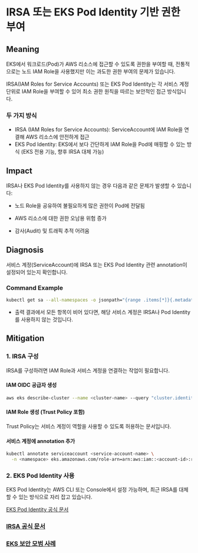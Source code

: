 
# **IRSA 또는 EKS Pod Identity 기반 권한 부여**

## **Meaning**
EKS에서 워크로드(Pod)가 AWS 리소스에 접근할 수 있도록 권한을 부여할 때, 전통적으로는 노드 IAM Role을 사용했지만 이는 과도한 권한 부여의 문제가 있습니다.

IRSA(IAM Roles for Service Accounts) 또는 EKS Pod Identity는 각 서비스 계정 단위로 IAM Role을 부여할 수 있어 최소 권한 원칙을 따르는 보안적인 접근 방식입니다.

### 두 가지 방식
- IRSA (IAM Roles for Service Accounts): ServiceAccount에 IAM Role을 연결해 AWS 리소스에 안전하게 접근
- EKS Pod Identity: EKS에서 보다 간단하게 IAM Role을 Pod에 매핑할 수 있는 방식 (EKS 전용 기능, 향후 IRSA 대체 가능)

## **Impact**
IRSA나 EKS Pod Identity를 사용하지 않는 경우 다음과 같은 문제가 발생할 수 있습니다:

- 노드 Role을 공유하여 불필요하게 많은 권한이 Pod에 전달됨

- AWS 리소스에 대한 권한 오남용 위험 증가

- 감사(Audit) 및 트래픽 추적 어려움


## **Diagnosis**
서비스 계정(ServiceAccount)에 IRSA 또는 EKS Pod Identity 관련 annotation이 설정되어 있는지 확인합니다.

### Command Example
```bash
kubectl get sa --all-namespaces -o jsonpath="{range .items[*]}{.metadata.namespace}{'\t'}{.metadata.name}{'\t'}{.metadata.annotations.eks\.amazonaws\.com/role-arn}{'\t'}{.metadata.annotations.eks\.amazonaws\.com/identity}{'\t'}{.metadata.annotations.eks\.amazonaws\.com/audience}{'\n'}{end}" | grep -v "kube-system"
```

- 출력 결과에서 모든 항목이 비어 있다면, 해당 서비스 계정은 IRSA나 Pod Identity를 사용하지 않는 것입니다.

## **Mitigation**
### 1. IRSA 구성
IRSA를 구성하려면 IAM Role과 서비스 계정을 연결하는 작업이 필요합니다.

#### IAM OIDC 공급자 생성
```bash
aws eks describe-cluster --name <cluster-name> --query "cluster.identity.oidc.issuer" --output text
```


#### IAM Role 생성 (Trust Policy 포함)
Trust Policy는 서비스 계정이 역할을 사용할 수 있도록 허용하는 문서입니다.


#### 서비스 계정에 annotation 추가
```bash
kubectl annotate serviceaccount <service-account-name> \
  -n <namespace> eks.amazonaws.com/role-arn=arn:aws:iam::<account-id>:role/<role-name>
```


### 2. EKS Pod Identity 사용
EKS Pod Identity는 AWS CLI 또는 Console에서 설정 가능하며, 최근 IRSA를 대체할 수 있는 방식으로 자리 잡고 있습니다.

[EKS Pod Identity 공식 문서](https://docs.aws.amazon.com/eks/latest/userguide/pod-identities.html)


### [IRSA 공식 문서](https://docs.aws.amazon.com/eks/latest/userguide/iam-roles-for-service-accounts.html)
### [EKS 보안 모범 사례](https://docs.aws.amazon.com/eks/latest/userguide/security-best-practices.html)